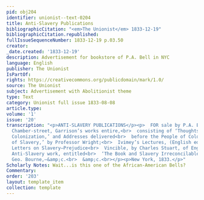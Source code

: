 ```yaml
---
pid: obj204
identifier: unionist--text-0204
title: Anti-Slavery Publications
bibliographicCitation: "<em>The Unionist</em> 1833-12-19"
bibliographicCitation.republished: 
fullIssueSequenceNumber: 1833-12-19 p.03.50
creator: 
_date.created: '1833-12-19'
description: Advertisement for bookstore of P.A. Bell in NYC
language: English
publisher: The Unionist
IsPartOf: 
rights: https://creativecommons.org/publicdomain/mark/1.0/
source: The Unionist
subject: Advertisement with Abolitionist theme
type: Text
category: Unionist full issue 1833-08-08
article.type: 
volume: '1'
issue: '20'
transcription: "<p>ANTI-SLAVERY PUBLICATIONS</p><p>  FOR sale by P.A. BELL, No. 73,
  Chamber-street, Garrison’s works entire,<br>  consisting of ‘Thoughts on African
  Colonization,’ and Addresses delivered<br>  before the People of Color. ‘The Sin
  of Slavery,’ by Professor Wright;<br>  Ivimey’s Lectures, (English edition)—Paxton’s
  Letters on Slavery—Prejudice<br>  Vincible, by Charles Stuart, of England—A scarce
  Anti-Slavery work, entitled<br>  ‘The Book and Slavery Irreconcilable,’ by the Rev.
  Geo. Bourne,—&amp;c.<br>  &amp;c.<br></p><p>New York, 1833.</p>"
Scholarly Notes: Wait...is this one of the African-American Bells?
Commentary: 
order: '203'
layout: template_item
collection: template
---
```

